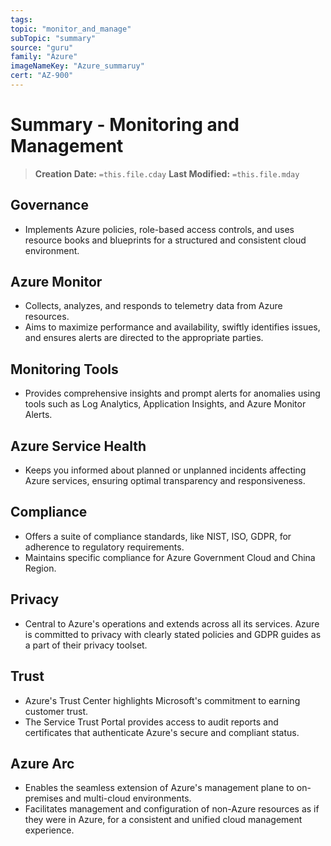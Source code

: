 ```yaml
---
tags:
topic: "monitor_and_manage"
subTopic: "summary"
source: "guru"
family: "Azure"
imageNameKey: "Azure_summaruy"
cert: "AZ-900"
---
```

# Summary - Monitoring and Management

> **Creation Date:** `=this.file.cday` **Last Modified:** `=this.file.mday`

## Governance

- Implements Azure policies, role-based access controls, and uses resource books and blueprints for a structured and consistent cloud environment.

## Azure Monitor

- Collects, analyzes, and responds to telemetry data from Azure resources.
- Aims to maximize performance and availability, swiftly identifies issues, and ensures alerts are directed to the appropriate parties.

## Monitoring Tools

- Provides comprehensive insights and prompt alerts for anomalies using tools such as Log Analytics, Application Insights, and Azure Monitor Alerts.

## Azure Service Health

- Keeps you informed about planned or unplanned incidents affecting Azure services, ensuring optimal transparency and responsiveness.

## Compliance

- Offers a suite of compliance standards, like NIST, ISO, GDPR, for adherence to regulatory requirements.
- Maintains specific compliance for Azure Government Cloud and China Region.

## Privacy

- Central to Azure's operations and extends across all its services. Azure is committed to privacy with clearly stated policies and GDPR guides as a part of their privacy toolset.

## Trust

- Azure's Trust Center highlights Microsoft's commitment to earning customer trust.
- The Service Trust Portal provides access to audit reports and certificates that authenticate Azure's secure and compliant status.

## Azure Arc

- Enables the seamless extension of Azure's management plane to on-premises and multi-cloud environments.
- Facilitates management and configuration of non-Azure resources as if they were in Azure, for a consistent and unified cloud management experience.